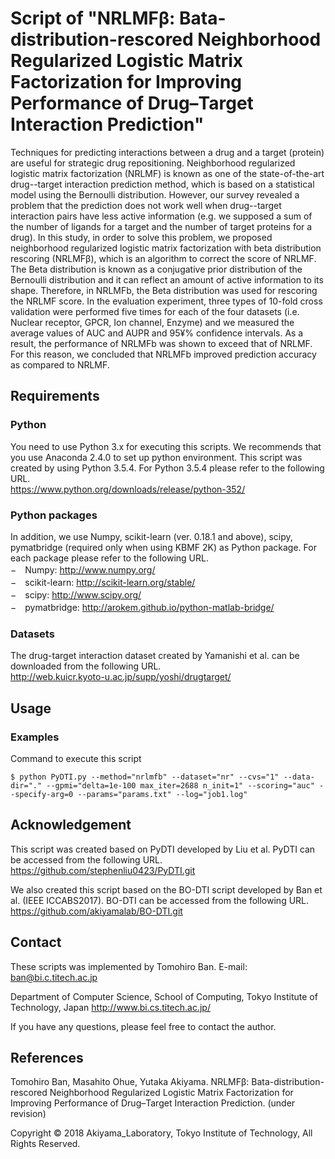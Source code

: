 # Script of "NRLMFβ: Bata-distribution-rescored Neighborhood Regularized Logistic Matrix Factorization for Improving Performance of Drug–Target Interaction Prediction"

Techniques for predicting interactions between a drug and a target (protein) are useful for strategic drug repositioning. Neighborhood regularized logistic matrix factorization (NRLMF) is known as one of the state-of-the-art drug--target interaction prediction method, which is based on a statistical model using the Bernoulli distribution. However, our survey revealed a problem that the prediction does not work well when drug--target interaction pairs have less active information (e.g. we supposed a sum of the number of ligands for a target and the number of target proteins for a drug). In this study, in order to solve this problem, we proposed neighborhood regularized logistic matrix factorization with beta distribution rescoring (NRLMFβ), which is an algorithm to correct the score of NRLMF. The Beta distribution is known as a conjugative prior distribution of the Bernoulli distribution and it can reflect an amount of active information to its shape. Therefore, in NRLMFb, the Beta distribution was used for rescoring the NRLMF score. In the evaluation experiment, three types of 10-fold cross validation were performed five times for each of the four datasets (i.e. Nuclear receptor, GPCR, Ion channel, Enzyme) and we measured the average values of AUC and AUPR and 95¥% confidence intervals. As a result, the performance of NRLMFb was shown to exceed that of NRLMF. For this reason, we concluded that NRLMFb improved prediction accuracy as compared to NRLMF.

Requirements
------------
### Python
You need to use Python 3.x for executing this scripts. We recommends that you use Anaconda 2.4.0 to set up python environment. This script was created by using Python 3.5.4. For Python 3.5.4 please refer to the following URL.<br>
https://www.python.org/downloads/release/python-352/<br>

### Python packages
In addition, we use Numpy, scikit-learn (ver. 0.18.1 and above), scipy, pymatbridge (required only when using KBMF 2K) as Python package. For each package please refer to the following URL.<br>
−　Numpy: http://www.numpy.org/<br>
−　scikit-learn: http://scikit-learn.org/stable/<br>
−　scipy: http://www.scipy.org/<br>
−　pymatbridge: http://arokem.github.io/python-matlab-bridge/<br>

### Datasets
The drug-target interaction dataset created by Yamanishi et al. can be downloaded from the following URL.<br>
http://web.kuicr.kyoto-u.ac.jp/supp/yoshi/drugtarget/<br>

Usage
-----

### Examples
Command to execute this script
```shell
$ python PyDTI.py --method="nrlmfb" --dataset="nr" --cvs="1" --data-dir="." --gpmi="delta=1e-100 max_iter=2688 n_init=1" --scoring="auc" --specify-arg=0 --params="params.txt" --log="job1.log"
```


Acknowledgement
---------------
This script was created based on PyDTI developed by Liu et al. PyDTI can be accessed from the following URL. https://github.com/stephenliu0423/PyDTI.git

We also created this script based on the BO-DTI script developed by Ban et al. (IEEE ICCABS2017). BO-DTI can be accessed from the following URL. https://github.com/akiyamalab/BO-DTI.git

Contact
-------
These scripts was implemented by Tomohiro Ban.
E-mail: ban@bi.c.titech.ac.jp

Department of Computer Science, School of Computing, Tokyo Institute of Technology, Japan
http://www.bi.cs.titech.ac.jp/

If you have any questions, please feel free to contact the author.

References
----------
Tomohiro Ban, Masahito Ohue, Yutaka Akiyama. NRLMFβ: Bata-distribution-rescored Neighborhood Regularized Logistic Matrix Factorization for Improving Performance of Drug–Target Interaction Prediction. (under revision)

Copyright © 2018 Akiyama_Laboratory, Tokyo Institute of Technology, All Rights Reserved.

